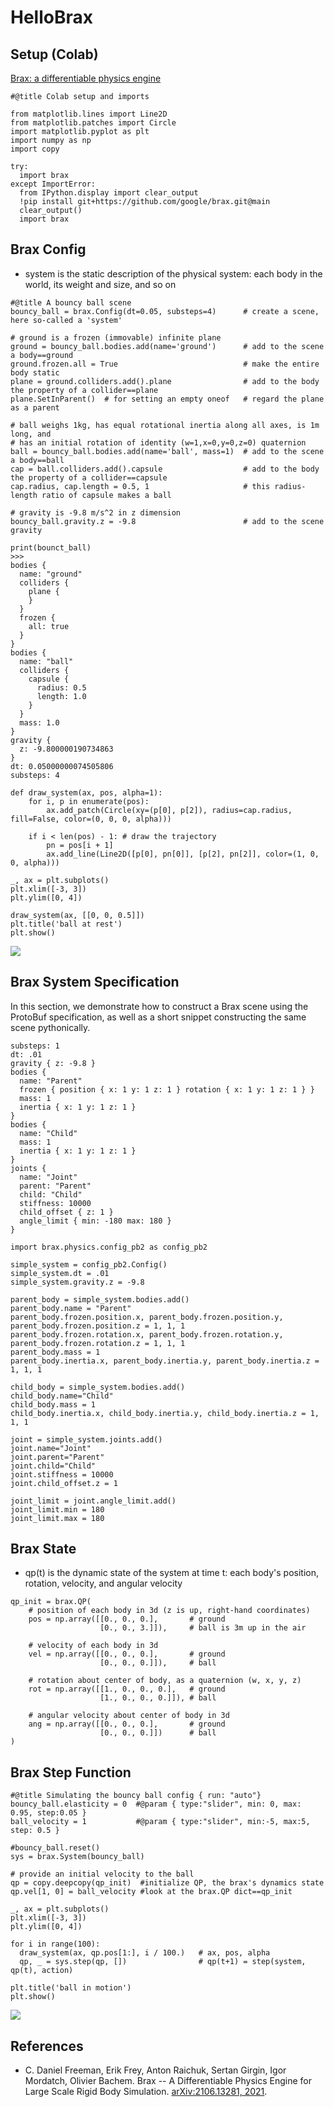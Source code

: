 # HelloBrax


## Setup (Colab) 
[Brax: a differentiable physics engine](https://colab.research.google.com/github/google/brax/blob/main/notebooks/basics.ipynb#scrollTo=ssCOanHc8JH_)
```
#@title Colab setup and imports

from matplotlib.lines import Line2D
from matplotlib.patches import Circle
import matplotlib.pyplot as plt
import numpy as np
import copy 

try:
  import brax
except ImportError:
  from IPython.display import clear_output 
  !pip install git+https://github.com/google/brax.git@main
  clear_output()
  import brax
```

## Brax Config
- system  is the static description of the physical system: each body in the world, its weight and size, and so on
```
#@title A bouncy ball scene
bouncy_ball = brax.Config(dt=0.05, substeps=4)      # create a scene, here so-called a 'system'

# ground is a frozen (immovable) infinite plane
ground = bouncy_ball.bodies.add(name='ground')      # add to the scene a body==ground 
ground.frozen.all = True                            # make the entire body static 
plane = ground.colliders.add().plane                # add to the body the property of a collider==plane
plane.SetInParent()  # for setting an empty oneof   # regard the plane as a parent 

# ball weighs 1kg, has equal rotational inertia along all axes, is 1m long, and
# has an initial rotation of identity (w=1,x=0,y=0,z=0) quaternion
ball = bouncy_ball.bodies.add(name='ball', mass=1)  # add to the scene a body==ball
cap = ball.colliders.add().capsule                  # add to the body the property of a collider==capsule 
cap.radius, cap.length = 0.5, 1                     # this radius-length ratio of capsule makes a ball 

# gravity is -9.8 m/s^2 in z dimension
bouncy_ball.gravity.z = -9.8                        # add to the scene gravity
```

```
print(bounct_ball)
>>>
bodies {
  name: "ground"
  colliders {
    plane {
    }
  }
  frozen {
    all: true
  }
}
bodies {
  name: "ball"
  colliders {
    capsule {
      radius: 0.5
      length: 1.0
    }
  }
  mass: 1.0
}
gravity {
  z: -9.800000190734863
}
dt: 0.05000000074505806
substeps: 4
```
```
def draw_system(ax, pos, alpha=1):
    for i, p in enumerate(pos):
        ax.add_patch(Circle(xy=(p[0], p[2]), radius=cap.radius, fill=False, color=(0, 0, 0, alpha)))

    if i < len(pos) - 1: # draw the trajectory 
        pn = pos[i + 1]
        ax.add_line(Line2D([p[0], pn[0]], [p[2], pn[2]], color=(1, 0, 0, alpha)))

_, ax = plt.subplots()
plt.xlim([-3, 3])
plt.ylim([0, 4])

draw_system(ax, [[0, 0, 0.5]])
plt.title('ball at rest')
plt.show()
```
<img src='https://github.com/teruyuki-yamasaki/HelloBrax/blob/main/images/bouncy_ball_static.png'>

## Brax System Specification
In this section, we demonstrate how to construct a Brax scene using the ProtoBuf specification, as well as a short snippet constructing the same scene pythonically.
```
substeps: 1
dt: .01
gravity { z: -9.8 }
bodies {
  name: "Parent"
  frozen { position { x: 1 y: 1 z: 1 } rotation { x: 1 y: 1 z: 1 } }
  mass: 1
  inertia { x: 1 y: 1 z: 1 }
}
bodies {
  name: "Child"
  mass: 1
  inertia { x: 1 y: 1 z: 1 }
}
joints {
  name: "Joint"
  parent: "Parent"
  child: "Child"
  stiffness: 10000
  child_offset { z: 1 }
  angle_limit { min: -180 max: 180 }
}
```

```
import brax.physics.config_pb2 as config_pb2

simple_system = config_pb2.Config()
simple_system.dt = .01
simple_system.gravity.z = -9.8

parent_body = simple_system.bodies.add()
parent_body.name = "Parent"
parent_body.frozen.position.x, parent_body.frozen.position.y, parent_body.frozen.position.z = 1, 1, 1
parent_body.frozen.rotation.x, parent_body.frozen.rotation.y, parent_body.frozen.rotation.z = 1, 1, 1
parent_body.mass = 1
parent_body.inertia.x, parent_body.inertia.y, parent_body.inertia.z = 1, 1, 1

child_body = simple_system.bodies.add()
child_body.name="Child"
child_body.mass = 1
child_body.inertia.x, child_body.inertia.y, child_body.inertia.z = 1, 1, 1

joint = simple_system.joints.add()
joint.name="Joint"
joint.parent="Parent"
joint.child="Child"
joint.stiffness = 10000
joint.child_offset.z = 1

joint_limit = joint.angle_limit.add()
joint_limit.min = 180
joint_limit.max = 180
```

## Brax State
- qp(t) is the dynamic state of the system at time t: each body's position, rotation, velocity, and angular velocity
```
qp_init = brax.QP(
    # position of each body in 3d (z is up, right-hand coordinates)
    pos = np.array([[0., 0., 0.],       # ground
                    [0., 0., 3.]]),     # ball is 3m up in the air
             
    # velocity of each body in 3d
    vel = np.array([[0., 0., 0.],       # ground
                    [0., 0., 0.]]),     # ball
             
    # rotation about center of body, as a quaternion (w, x, y, z)
    rot = np.array([[1., 0., 0., 0.],   # ground
                    [1., 0., 0., 0.]]), # ball
             
    # angular velocity about center of body in 3d
    ang = np.array([[0., 0., 0.],       # ground
                    [0., 0., 0.]])      # ball
)
```


## Brax Step Function
```
#@title Simulating the bouncy ball config { run: "auto"}
bouncy_ball.elasticity = 0  #@param { type:"slider", min: 0, max: 0.95, step:0.05 }
ball_velocity = 1           #@param { type:"slider", min:-5, max:5, step: 0.5 }

#bouncy_ball.reset() 
sys = brax.System(bouncy_ball)

# provide an initial velocity to the ball
qp = copy.deepcopy(qp_init)  #initialize QP, the brax's dynamics state 
qp.vel[1, 0] = ball_velocity #look at the brax.QP dict==qp_init 

_, ax = plt.subplots()
plt.xlim([-3, 3])
plt.ylim([0, 4])

for i in range(100):
  draw_system(ax, qp.pos[1:], i / 100.)   # ax, pos, alpha
  qp, _ = sys.step(qp, [])                # qp(t+1) = step(system, qp(t), action) 

plt.title('ball in motion')
plt.show()
```
<img src='https://github.com/teruyuki-yamasaki/HelloBrax/blob/main/images/bouncy_ball_in_motion.png'>

## References
- C. Daniel Freeman, Erik Frey, Anton Raichuk, Sertan Girgin, Igor Mordatch, Olivier Bachem. Brax -- A Differentiable Physics Engine for Large Scale Rigid Body Simulation. [arXiv:2106.13281, 2021](https://arxiv.org/abs/2106.13281).
